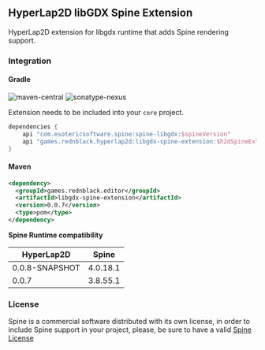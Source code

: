 ## HyperLap2D libGDX Spine Extension

HyperLap2D extension for libgdx runtime that adds Spine rendering support.

### Integration

#### Gradle
![maven-central](https://img.shields.io/maven-central/v/games.rednblack.hyperlap2d/libgdx-spine-extension?color=blue&label=release)
![sonatype-nexus](https://img.shields.io/nexus/s/games.rednblack.hyperlap2d/libgdx-spine-extension?label=snapshot&server=https%3A%2F%2Foss.sonatype.org)

Extension needs to be included into your `core` project.
```groovy
dependencies {
    api "com.esotericsoftware.spine:spine-libgdx:$spineVersion"
    api "games.rednblack.hyperlap2d:libgdx-spine-extension:$h2dSpineExtension"
}
```

#### Maven
```xml
<dependency>
  <groupId>games.rednblack.editor</groupId>
  <artifactId>libgdx-spine-extension</artifactId>
  <version>0.0.7</version>
  <type>pom</type>
</dependency>
```

**Spine Runtime compatibility**

| HyperLap2D         | Spine              |
| ------------------ | ------------------ |
| 0.0.8-SNAPSHOT     | 4.0.18.1           |
| 0.0.7              | 3.8.55.1           |

### License
Spine is a commercial software distributed with its own license, in order to include Spine support in your project, please, be sure to have a valid [Spine License](https://github.com/EsotericSoftware/spine-runtimes)